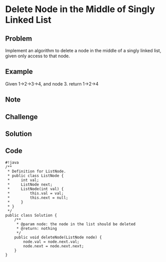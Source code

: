Delete Node in the Middle of Singly Linked List
===


Problem
-------

Implement an algorithm to delete a node in the middle of a singly linked list, given only access to that node.

Example
-------

Given 1->2->3->4, and node 3. return 1->2->4

Note
---------

Challenge
---------

Solution
--------

Code
----

    #!java
    /**
     * Definition for ListNode.
     * public class ListNode {
     *     int val;
     *     ListNode next;
     *     ListNode(int val) {
     *         this.val = val;
     *         this.next = null;
     *     }
     * }
     */ 
    public class Solution {
        /**
         * @param node: the node in the list should be deleted
         * @return: nothing
         */
        public void deleteNode(ListNode node) {
            node.val = node.next.val;
            node.next = node.next.next;
        }
    }